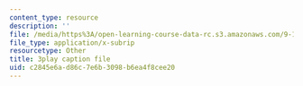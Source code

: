 ```yaml
---
content_type: resource
description: ''
file: /media/https%3A/open-learning-course-data-rc.s3.amazonaws.com/9-14-brain-structure-and-its-origins-spring-2014/c2845e6ad86c7e6b3098b6ea4f8cee20_555124.srt
file_type: application/x-subrip
resourcetype: Other
title: 3play caption file
uid: c2845e6a-d86c-7e6b-3098-b6ea4f8cee20
---
```

